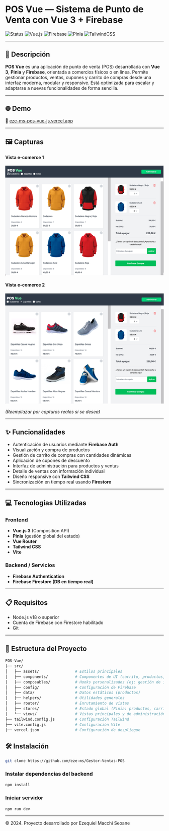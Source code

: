 # POS Vue — Sistema de Punto de Venta con Vue 3 + Firebase

![Status](https://img.shields.io/badge/status-live-success?style=flat-square)
![Vue.js](https://img.shields.io/badge/frontend-Vue.js-42b883?style=flat-square)
![Firebase](https://img.shields.io/badge/backend-Firebase-orange?style=flat-square)
![Pinia](https://img.shields.io/badge/state-Pinia-yellow?style=flat-square)
![TailwindCSS](https://img.shields.io/badge/styling-TailwindCSS-38bdf8?style=flat-square)

---

## 📄 Descripción

**POS Vue** es una aplicación de punto de venta (POS) desarrollada con **Vue 3**, **Pinia** y **Firebase**, orientada a comercios físicos o en línea. Permite gestionar productos, ventas, cupones y carrito de compras desde una interfaz moderna, modular y responsive. Está optimizada para escalar y adaptarse a nuevas funcionalidades de forma sencilla.

---


## 🌐 Demo

🔗 [eze-ms-pos-vue-js.vercel.app](https://eze-ms-pos-vue-js.vercel.app/)

---

## 🖼️ Capturas

#### Vista e-comerce 1
![Vista sudaderas](./public/img/ecomerce1.png)

#### Vista e-comerce 2
![Vista zapatillas](./public/img/ecomerce2.png)

*(Reemplazar por capturas reales si se desea)*

---

## ✨ Funcionalidades

- Autenticación de usuarios mediante **Firebase Auth**
- Visualización y compra de productos
- Gestión de carrito de compras con cantidades dinámicas
- Aplicación de cupones de descuento
- Interfaz de administración para productos y ventas
- Detalle de ventas con información individual
- Diseño responsive con **Tailwind CSS**
- Sincronización en tiempo real usando **Firestore**

---

## 💻 Tecnologías Utilizadas

### Frontend

- **Vue.js 3** (Composition API)
- **Pinia** (gestión global del estado)
- **Vue Router**
- **Tailwind CSS**
- **Vite**

### Backend / Servicios

- **Firebase Authentication**
- **Firebase Firestore (DB en tiempo real)**

---

## 📋 Requisitos

- Node.js v18 o superior
- Cuenta de Firebase con Firestore habilitado
- Git

---

## 🧱 Estructura del Proyecto

```bash
POS-Vue/
├── src/
│   ├── assets/                # Estilos principales
│   ├── components/            # Componentes de UI (carrito, productos, navegación, etc.)
│   ├── composables/           # Hooks personalizados (ej: gestión de imágenes)
│   ├── config/                # Configuración de Firebase
│   ├── data/                  # Datos estáticos (productos)
│   ├── helpers/               # Utilidades generales
│   ├── router/                # Enrutamiento de vistas
│   ├── stores/                # Estado global (Pinia: productos, carrito, ventas, cupones)
│   └── views/                 # Vistas principales y de administración
├── tailwind.config.js         # Configuración Tailwind
├── vite.config.js             # Configuración Vite
├── vercel.json                # Configuración de despliegue

```

## 🛠️ Instalación

```bash
git clone https://github.com/eze-ms/Gestor-Ventas-POS

```

### Instalar dependencias del backend
```bash
npm install
```

### Iniciar servidor
```bash
npm run dev
```
---

© 2024. Proyecto desarrollado por Ezequiel Macchi Seoane